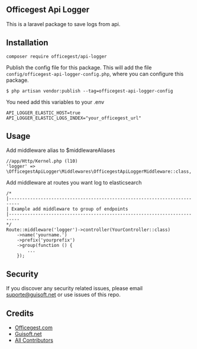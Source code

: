 ## Officegest Api Logger

This is a laravel package to save logs from api.

## Installation

    composer require officegest/api-logger

Publish the config file for this package. This will add the file `config/officegest-api-logger-config.php`, where you
can configure this package.

    $ php artisan vendor:publish --tag=officegest-api-logger-config

You need add this variables to your .env

    API_LOGGER_ELASTIC_HOST=true
    API_LOGGER_ELASTIC_LOGS_INDEX="your_officegest_url"

## Usage

Add middleware alias to $middlewareAliases

    //app/Http/Kernel.php (l10)
    'logger' => \OfficegestApiLogger\Middlewares\OfficegestApiLoggerMiddleware::class,

Add middleware at routes you want log to elasticsearch

    /*
    |--------------------------------------------------------------------------
    | Example add middleware to group of endpoints
    |--------------------------------------------------------------------------
    */
    Route::middleware('logger')->controller(YourController::class)
        ->name('yourname.')
        ->prefix('yourprefix')
        ->group(function () {
            ...
        });

## Security

If you discover any security related issues, please email suporte@guisoft.net or use issues of this repo.

## Credits

- [Officegest.com][link-author]
- [Guisoft.net][link-guisoft]
- [All Contributors][link-contributors]

[link-author]: https://officegest.com

[link-guisoft]: https://guisoft.net

[link-contributors]: ../../contributors
